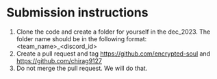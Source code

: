# Submission instructions
1. Clone the code and create a folder for yourself in the dec_2023. The folder name should be in the following format: <team_name>_<discord_id>
2. Create a pull request and tag https://github.com/encrypted-soul and https://github.com/chirag9127
3. Do not merge the pull request. We will do that.